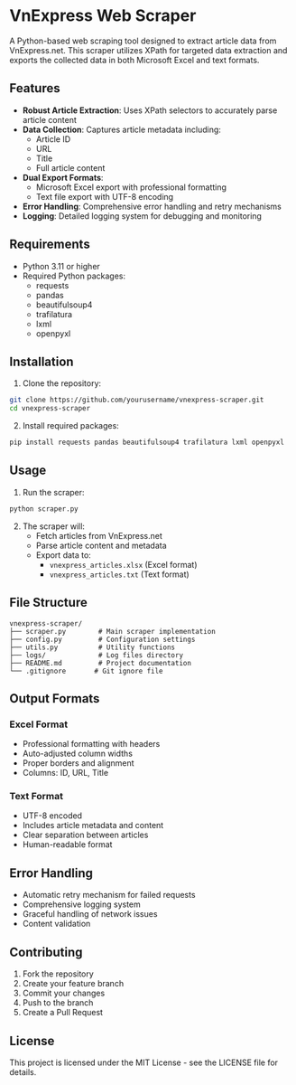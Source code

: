 # VnExpress Web Scraper

A Python-based web scraping tool designed to extract article data from VnExpress.net. This scraper utilizes XPath for targeted data extraction and exports the collected data in both Microsoft Excel and text formats.

## Features

- **Robust Article Extraction**: Uses XPath selectors to accurately parse article content
- **Data Collection**: Captures article metadata including:
  - Article ID
  - URL
  - Title
  - Full article content
- **Dual Export Formats**:
  - Microsoft Excel export with professional formatting
  - Text file export with UTF-8 encoding
- **Error Handling**: Comprehensive error handling and retry mechanisms
- **Logging**: Detailed logging system for debugging and monitoring

## Requirements

- Python 3.11 or higher
- Required Python packages:
  - requests
  - pandas
  - beautifulsoup4
  - trafilatura
  - lxml
  - openpyxl

## Installation

1. Clone the repository:
```bash
git clone https://github.com/yourusername/vnexpress-scraper.git
cd vnexpress-scraper
```

2. Install required packages:
```bash
pip install requests pandas beautifulsoup4 trafilatura lxml openpyxl
```

## Usage

1. Run the scraper:
```bash
python scraper.py
```

2. The scraper will:
   - Fetch articles from VnExpress.net
   - Parse article content and metadata
   - Export data to:
     - `vnexpress_articles.xlsx` (Excel format)
     - `vnexpress_articles.txt` (Text format)

## File Structure

```
vnexpress-scraper/
├── scraper.py        # Main scraper implementation
├── config.py         # Configuration settings
├── utils.py          # Utility functions
├── logs/             # Log files directory
├── README.md         # Project documentation
└── .gitignore       # Git ignore file
```

## Output Formats

### Excel Format
- Professional formatting with headers
- Auto-adjusted column widths
- Proper borders and alignment
- Columns: ID, URL, Title

### Text Format
- UTF-8 encoded
- Includes article metadata and content
- Clear separation between articles
- Human-readable format

## Error Handling

- Automatic retry mechanism for failed requests
- Comprehensive logging system
- Graceful handling of network issues
- Content validation

## Contributing

1. Fork the repository
2. Create your feature branch
3. Commit your changes
4. Push to the branch
5. Create a Pull Request

## License

This project is licensed under the MIT License - see the LICENSE file for details.
